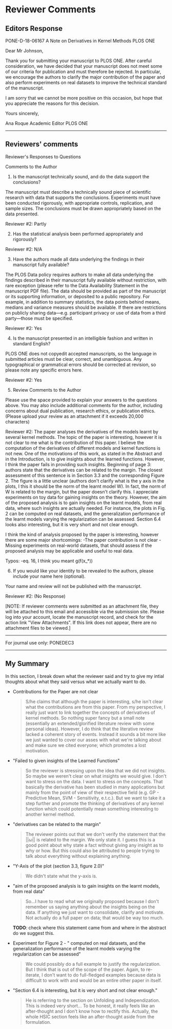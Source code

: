 # Reviewer Comments

## Editors Response

PONE-D-18-06167
A Note on Derivatives in Kernel Methods
PLOS ONE

Dear Mr Johnson,

Thank you for submitting your manuscript to PLOS ONE. After careful consideration, we have decided that your manuscript does not meet some of our criteria for publication and must therefore be rejected. In particular, we encourage the authors to clarify the major contribution of the paper and also perform experiments on real datasets to improve the technical standard of the manuscript.

I am sorry that we cannot be more positive on this occasion, but hope that you appreciate the reasons for this decision.

Yours sincerely,

Ana Roque
Academic Editor
PLOS ONE

---
## Reviewers' comments

Reviewer's Responses to Questions

Comments to the Author

1. Is the manuscript technically sound, and do the data support the conclusions?

The manuscript must describe a technically sound piece of scientific research with data that supports the conclusions. Experiments must have been conducted rigorously, with appropriate controls, replication, and sample sizes. The conclusions must be drawn appropriately based on the data presented. 

Reviewer #2: Partly
 

2. Has the statistical analysis been performed appropriately and rigorously? 

Reviewer #2: N/A
 

3. Have the authors made all data underlying the findings in their manuscript fully available?

The PLOS Data policy requires authors to make all data underlying the findings described in their manuscript fully available without restriction, with rare exception (please refer to the Data Availability Statement in the manuscript PDF file). The data should be provided as part of the manuscript or its supporting information, or deposited to a public repository. For example, in addition to summary statistics, the data points behind means, medians and variance measures should be available. If there are restrictions on publicly sharing data—e.g. participant privacy or use of data from a third party—those must be specified.

Reviewer #2: Yes
 

4. Is the manuscript presented in an intelligible fashion and written in standard English?

PLOS ONE does not copyedit accepted manuscripts, so the language in submitted articles must be clear, correct, and unambiguous. Any typographical or grammatical errors should be corrected at revision, so please note any specific errors here.

Reviewer #2: Yes
 

5. Review Comments to the Author

Please use the space provided to explain your answers to the questions above. You may also include additional comments for the author, including concerns about dual publication, research ethics, or publication ethics. (Please upload your review as an attachment if it exceeds 20,000 characters)

Reviewer #2: The paper analyses the derivatives of the models learnt by several kernel methods.
The topic of the paper is interesting, however it is not clear to me what is the contribution of this paper.
I believe the computation of the derivatives of different models and kernel functions is not new.
One of the motivations of this work, as stated in the Abstract and in the Introduction, is to give insights about the learned functions.
However, I think the paper fails in providing such insights.
Beginning of page 3: authors state that the derivatives can be related to the margin. The closest assessment of this sentence is in Section 3.3 and the corresponding Figure 2. The figure is a little unclear (authors don't clarify what is the y axis in the plots, I this it should be the norm of the learnt model W). In fact, the norm of W is related to the margin, but the paper doesn't clarify this.
I appreciate experiments on toy data for gaining insights on the theory. However, the aim of the proposed analysis is to gain insights on the learnt models, from real data, where such insights are actually needed.
For instance, the plots in Fig. 2 can be computed on real datasets, and the generalization performance of the learnt models varying the regularization can be assessed.
Section 6.4 looks also interesting, but it is very short and not clear enough.

I think the kind of analysis proposed by the paper is interesting, however there are some major shortcomings:
-The paper contribution is not clear
-Missing experiments on real-world datasets, that should assess if the proposed analysis may be applicable and useful to real data.

Typos:
-eq. 16, I think you meant g(f(x_*))
 

6. If you would like your identity to be revealed to the authors, please include your name here (optional).

Your name and review will not be published with the manuscript. 

Reviewer #2: (No Response)



[NOTE: If reviewer comments were submitted as an attachment file, they will be attached to this email and accessible via the submission site. Please log into your account, locate the manuscript record, and check for the action link "View Attachments". If this link does not appear, there are no attachment files to be viewed.]

- - - - -
For journal use only: PONEDEC3


---
## My Summary

In this section, I break down what the reviewer said and try to give my intial thoughts about what they said versus what we actually want to do.

* Contributions for the Paper are not clear
  > S/he claims that although the paper is interesting, s/he isn't clear what the contributions are from this paper. From my perspective, I really just want to link together the concepts of derivatives of kernel methods. So nothing super fancy but a small note (essentially an extended/glorified literature review with some personal ideas). However, I do think that the literative review lacked a coherent story of events. Instead it sounds a bit more like we just wanted to cover our asses with what we're talking about and make sure we cited everyone; which promotes a lost motivation.

* "Failed to given insights of the Learned Functions"
  > So the reviewer is stressing upon the idea that we did not insights. So maybe we weren't clear on what insights we would give. I don't want to stress on the data. I want to stress on the concepts. That basically the derivative has been studied in many applications but mainly from the point of view of their respective field (e.g. GP - Predictive Mean, SVM - Sensitivity, e.t.c.). But we want to take it a step further and promote the thinking of derivatives of any kernel function which could potentially mean something interesting to another kernel method.

* "derivatives can be related to the margin"
  > The reviewer points out that we don't verify the statement that the $||\omega||$ is related to the margin. We only state it. I guess this is a good point about why state a fact without giving any insight as to why or how. But this could also be attributed to people trying to talk about everything without explaining anything.

* "Y-Axis of the plot (section 3.3, figure 2.0)"
  > We didn't state what the y-axis is.

* "aim of the proposed analysis is to gain insights on the learnt models, from real data"
  > So...I have to read what we originally proposed because I don't remember us saying anything about the insights being on the data. If anything we just want to consolidate, clarify and motivate. Not actually do a full paper on data; that would be way too much.
    
  **TODO**: check where this statement came from and where in the abstract do we suggest this.
* Experiment for Figure 2 - " computed on real datasets, and the generalization performance of the learnt models varying the regularization can be assessed"
  > We could possibly do a full example to justify the regularization. But I think that is out of the scope of the paper. Again, to re-iterate, I don't want to do full-fledged examples because data is difficult to work with and would be an entire other paper in itself.
* "Section 6.4 is interesting, but it is very short and not clear enough."
  > He is referring to the section on Unfolding and Independization. This is indeed very short... To be honest, it really feels like an after-thought and I don't know how to rectify this. Actually, the whole HSIC section feels like an after-thought aside from the formulation. 
